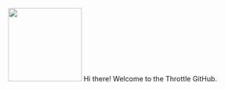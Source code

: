 <img src="https://raw.githubusercontent.com/realthrottle/throttle.org.uk/refs/heads/main/images/no_background_throttle.png" height="150" width="auto">
Hi there! Welcome to the Throttle GitHub.

